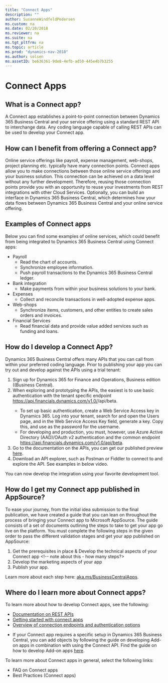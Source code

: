 ```yaml
---
title: "Connect Apps"
description: ""
author: SusanneWindfeldPedersen
ms.custom: na
ms.date: 02/20/2018
ms.reviewer: na
ms.suite: na
ms.tgt_pltfrm: na
ms.topic: article
ms.prod: "dynamics-nav-2018"
ms.author: solsen
ms.assetID: be636361-9de8-4efb-ad50-445e4b7b3255
---
```


# Connect Apps

## What is a Connect app? 
A Connect app establishes a point-to-point connection between Dynamics 365 Business Central and your service offering using a standard REST API to interchange data. Any coding language capable of calling REST APIs can be used to develop your Connect app.  

<!-- INSERT VIDEO:  
Objective: Introucing Connect Apps + Business value 
New video that needs to be created -->
 
## How can I benefit from offering a Connect app? 
Online service offerings like payroll, expense management, web-shops, project planning etc. typically have many connection points. Connect apps allow you to make connections between those online service offerings and your business solution. This connection can be achieved on a data level without any further  development. Therefore, reusing those connection points provide you with an opportunity to reuse your investments from REST integrations with other Cloud Services. Optionally, you can build an interface in Dynamics 365 Business Central, which determines how your data flows between Dynamics 365 Business Central and your online service offering.  

## Examples of Connect apps 
Below you can find some examples of online services, which could benefit from being integrated to Dynamics 365 Business Central using Connect apps: 

- Payroll
    - Read the chart of accounts.
    - Synchronize employee information.
    - Push payroll transactions to the Dynamics 365 Business Central ledger.
- Bank integration
    - Make payments from within your business solutions to your bank. 
- Expenses
    - Collect and reconcile transactions in well-adopted expense apps. 
- Web-shops
    - Synchronize items, customers, and other entities to create sales orders and invoices. 
- Financial Services
    - Read financial data and provide value added services such as funding and loans. 

## How do I develop a Connect App?
Dynamics 365 Business Central offers many APIs that you can call from within your preferred coding language. 
Prior to publishing your app you can try out and develop against the APIs using a trial tenant: 
1. Sign up for Dynamics 365 for Finance and Operations, Business edition ((Business Central). 
2. When exploring and prototyping the APIs, the easiest is to use basic authentication with the tenant specific endpoint https://api.financials.dynamics.com/v1.0/<tenant user domain url>/api/beta. 
    - To set up basic authentication, create a Web Service Access key in Dynamics 365. Log into your tenant, search for and open the Users page, and in the Web Service Access Key field, generate a key. Copy this, and use as the password for the username. 
    - For developing and production, you must, however, use Azure Active Directory (AAD)/OAuth v2 authentication and the common endpoint https://api.financials.dynamics.com/v1.0/api/beta. 
3. Go to the documentation on the APIs, you can get our published preview [here](). 
4. Download an API explorer, such as Postman or Fiddler to connect to and explore the API. See examples in below video. 
 
<!-- INSERT VIDEO: 
HDI – V6 – Use APIs from a Connect App -->
 
You can now develop the integration using your favorite development tool. 

## How do I get my Connect app published in AppSource?  
To ease your journey, from the initial idea submission to the final publication, we have created a guide that you can lean on throughout the process of bringing your Connect app to Microsoft AppSource. The guide consists of a set of documents outlining the steps to take to get your app go live on the platform. You must complete the following steps in the given order to pass the different validation stages and get your app published on AppSource: 

1. Get the prerequisites in place & Develop the technical aspects of your Connect app  <!-- note about this - how many steps?>
2. Develop the marketing aspects of your app 
3. Publish your app. 
 
Learn more about each step here: [aka.ms/BusinessCentralApps](). 
 
<!-- INSERT VIDEO:  
Ojective: “Publish a Connect app” 
New video that needs to be created --> 
 
## Where do I learn more about Connect apps? 
To learn more about how to develop Connect apps, see the following:  
- [Documentation on REST APIs]() 
- [Getting started with connect apps]()  
- [Overview of connection endpoints and authentication options]() 
<!-- - Link to blogpost – haven’t been created yet  [Symbol] NOTE: waiting on input from Peter  -->
- If your Connect app requires a specific setup in Dynamics 365 Business Central, you can add objects by following the guide on developing Add-on apps in combination with using the Connect API. Find the guide on how to develop Add-on apps [here]().  
 
To learn more about Connect apps in general, select the following links:  
- FAQ on Connect apps <!--  – needs to be created -->
- Best Practices (Connect apps) <!--  – needs to be created -->




